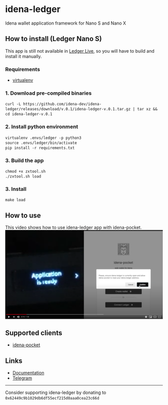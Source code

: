 # idena-ledger
Idena wallet application framework for Nano S and Nano X

## How to install (Ledger Nano S)
This app is still not available in [Ledger Live](https://www.ledger.com/ledger-live/), so you will have to build and
install it manually.

### Requirements
- [virtualenv](https://virtualenv.pypa.io/en/latest/)

### 1. Download pre-compiled binaries
```
curl -L https://github.com/idena-dev/idena-ledger/releases/download/v.0.1/idena-ledger-v.0.1.tar.gz | tar xz && cd idena-ledger-v.0.1
```

### 2. Install python environment
```
virtualenv .envs/ledger -p python3
source .envs/ledger/bin/activate
pip install -r requirements.txt
```

### 3. Build the app
```
chmod +x zxtool.sh
./zxtool.sh load
```

### 3. Install
```
make load
```

## How to use
This video shows how to use idena-ledger app with idena-pocket.
<br />
<a target="_blank" href="https://www.youtube.com/watch?v=8iPOp7kwarA"><img src="./assets/youtube_preview.png" /></a>

## Supported clients
- [idena-pocket](http://pocket.idena.dev/)

## Links
- [Documentation](https://www.idena.dev/idena-ledger)
- [Telegram](https://t.me/idenadev)

---
Consider supporting idena-ledger by donating to `0x62449c9b1029db6df55ecf215d0aaa0cea23c66d`
